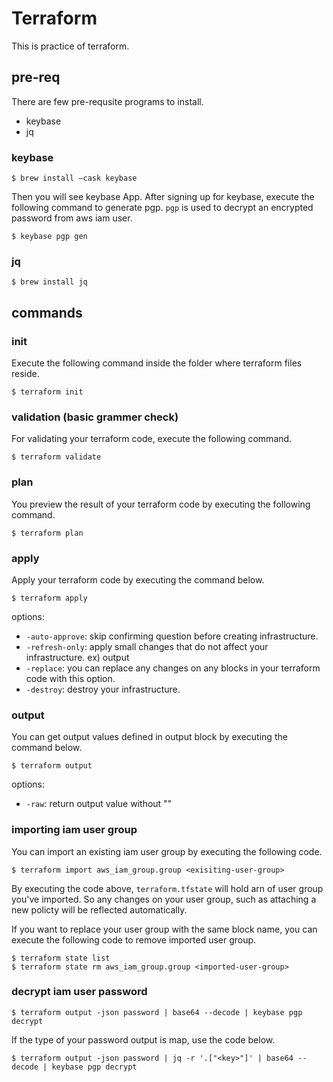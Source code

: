 # Terraform
This is practice of terraform.

## pre-req
There are few pre-requsite programs to install.
- keybase
- jq

### keybase
```shell
$ brew install —cask keybase
```
Then you will see keybase App. After signing up for keybase, execute the following command to generate pgp. `pgp` is used to decrypt an encrypted password from aws iam user.
```shell
$ keybase pgp gen
```

### jq
```shell
$ brew install jq
```

## commands
### init
Execute the following command inside the folder where terraform files reside.
```shell
$ terraform init
```

### validation (basic grammer check)
For validating your terraform code, execute the following command.
```shell
$ terraform validate
```

### plan
You preview the result of your terraform code by executing the following command.
```shell
$ terraform plan
```

### apply
Apply your terraform code by executing the command below.
```shell
$ terraform apply
```
options:
- `-auto-approve`: skip confirming question before creating infrastructure.
- `-refresh-only`: apply small changes that do not affect your infrastructure. ex) output
- `-replace`: you can replace any changes on any blocks in your terraform code with this option.
- `-destroy`: destroy your infrastructure.

### output
You can get output values defined in output block by executing the command below.
```shell
$ terraform output
```
options:
- `-raw`: return output value without ""

### importing iam user group
You can import an existing iam user group by executing the following code.
```shell
$ terraform import aws_iam_group.group <exisiting-user-group>
``` 
By executing the code above, `terraform.tfstate` will hold arn of user group you've imported. So any changes on your user group, such as attaching a new policty will be reflected automatically.

If you want to replace your user group with the same block name, you can execute the following code to remove imported user group.
```shell
$ terraform state list
$ terraform state rm aws_iam_group.group <imported-user-group>
``` 

### decrypt iam user password
```shell
$ terraform output -json password | base64 --decode | keybase pgp decrypt
```
If the type of your password output is map, use the code below.
```shell
$ terraform output -json password | jq -r '.["<key>"]' | base64 --decode | keybase pgp decrypt
```